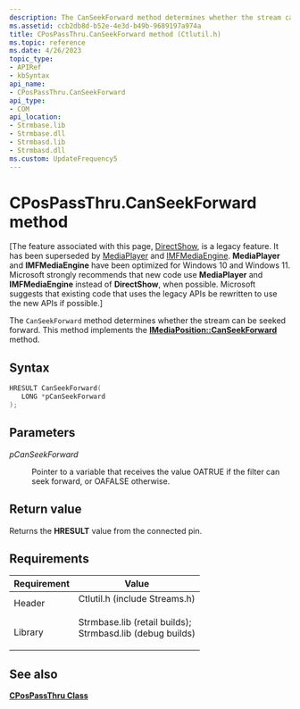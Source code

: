 ```yaml
---
description: The CanSeekForward method determines whether the stream can be seeked forward. This method implements the IMediaPosition::CanSeekForward method.
ms.assetid: ccb2db8d-b52e-4e3d-b49b-9689197a974a
title: CPosPassThru.CanSeekForward method (Ctlutil.h)
ms.topic: reference
ms.date: 4/26/2023
topic_type: 
- APIRef
- kbSyntax
api_name: 
- CPosPassThru.CanSeekForward
api_type: 
- COM
api_location: 
- Strmbase.lib
- Strmbase.dll
- Strmbasd.lib
- Strmbasd.dll
ms.custom: UpdateFrequency5
---
```


# CPosPassThru.CanSeekForward method

\[The feature associated with this page, [DirectShow](/windows/win32/directshow/directshow), is a legacy feature. It has been superseded by [MediaPlayer](/uwp/api/Windows.Media.Playback.MediaPlayer) and [IMFMediaEngine](/windows/win32/api/mfmediaengine/nn-mfmediaengine-imfmediaengine). **MediaPlayer** and **IMFMediaEngine** have been optimized for Windows 10 and Windows 11. Microsoft strongly recommends that new code use **MediaPlayer** and **IMFMediaEngine** instead of **DirectShow**, when possible. Microsoft suggests that existing code that uses the legacy APIs be rewritten to use the new APIs if possible.\]

The `CanSeekForward` method determines whether the stream can be seeked forward. This method implements the [**IMediaPosition::CanSeekForward**](/windows/desktop/api/Control/nf-control-imediaposition-canseekforward) method.

## Syntax


```C++
HRESULT CanSeekForward(
   LONG *pCanSeekForward
);
```



## Parameters

<dl> <dt>

*pCanSeekForward* 
</dt> <dd>

Pointer to a variable that receives the value OATRUE if the filter can seek forward, or OAFALSE otherwise.

</dd> </dl>

## Return value

Returns the **HRESULT** value from the connected pin.

## Requirements



| Requirement | Value |
|--------------------|--------------------------------------------------------------------------------------------------------------------------------------------------------------------------------------------|
| Header<br/>  | <dl> <dt>Ctlutil.h (include Streams.h)</dt> </dl>                                                                                   |
| Library<br/> | <dl> <dt>Strmbase.lib (retail builds); </dt> <dt>Strmbasd.lib (debug builds)</dt> </dl> |



## See also

<dl> <dt>

[**CPosPassThru Class**](cpospassthru.md)
</dt> </dl>

 

 




